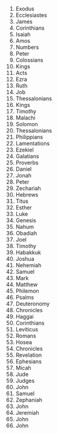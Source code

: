  1. Exodus
 2. Ecclesiastes
 3. James
 4. Corinthians
 5. Isaiah
 6. Amos
 7. Numbers
 8. Peter
 9. Colossians
 10. Kings
 11. Acts
 12. Ezra
 13. Ruth
 14. Job
 15. Thessalonians
 16. Kings
 17. Timothy
 18. Malachi
 19. Solomon
 20. Thessalonians
 21. Philippians
 22. Lamentations
 23. Ezekiel
 24. Galatians
 25. Proverbs
 26. Daniel
 27. Jonah
 28. Peter
 29. Zechariah
 30. Hebrews
 31. Titus
 32. Esther
 33. Luke
 34. Genesis
 35. Nahum
 36. Obadiah
 37. Joel
 38. Timothy
 39. Habakkuk
 40. Joshua
 41. Nehemiah
 42. Samuel
 43. Mark
 44. Matthew
 45. Philemon
 46. Psalms
 47. Deuteronomy
 48. Chronicles
 49. Haggai
 50. Corinthians
 51. Leviticus
 52. Romans
 53. Hosea
 54. Chronicles
 55. Revelation
 56. Ephesians
 57. Micah
 58. Jude
 59. Judges
 60. John
 61. Samuel
 62. Zephaniah
 63. John
 64. Jeremiah
 65. John
 66. John
